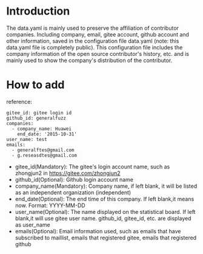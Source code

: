 
# Introduction

The data.yaml is mainly used to preserve the affiliation of contributor companies. Including company, email, gitee account, github account and other information, saved in the configuration file data.yaml (note: this data.yaml file is completely public).
This configuration file includes the company information of the open source contributor's history, etc. and is mainly used to show the company's distribution of the contributor.


# How to add

reference:

```
gitee_id: gitee login id
github_id: generalfuzz
companies:
  - company_name: Huawei
    end_date: '2015-10-31'
user_name: test
emails:
  - generalftes@gmail.com
  - g.reseasdtes@gmail.com
```


- gitee_id(Mandatory): The gitee's login account name, such as zhongjun2 in https://gitee.com/zhongjun2
- github_id(Optional): Github login account name
- company_name(Mandatory): Company name, if left blank, it will be listed as an independent organization (independent)
- end_date(Optional): The end time of this company. If left blank,it means now. Format: YYYY-MM-DD
- user_name(Optional): The name displayed on the statistical board. If left blank,it will use gitee user name. github_id, gitee_id, etc. are displayed as user_name
- emails(Optional): Email information used, such as emails that have subscribed to maillist, emails that registered gitee, emails that registered github
